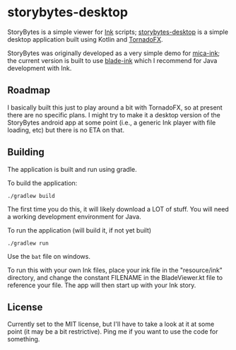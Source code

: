 # storybytes-desktop

StoryBytes is a simple viewer for [Ink]() scripts; [storybytes-desktop](https://github.com/micabytes/storybytes-desktop) is a simple desktop application built using Kotlin and [TornadoFX](https://github.com/edvin/tornadofx).

StoryBytes was originally developed as a very simple demo for [mica-ink](https://github.com/micabytes/mica-ink); the current version is built to use [blade-ink](https://github.com/bladecoder/blade-ink) which I recommend for Java development with Ink.

## Roadmap

I basically built this just to play around a bit with TornadoFX, so at present there are no specific plans. I might try to make it a desktop version of the StoryBytes android app at some point (i.e., a generic Ink player with file loading, etc) but there is no ETA on that.

## Building

The application is built and run using gradle.

To build the application:
```
./gradlew build
```
The first time you do this, it will likely download a LOT of stuff. You will need a working development environment for Java.

To run the application (will build it, if not yet built)
```
./gradlew run
```
Use the `bat` file on windows.

To run this with your own Ink files, place your ink file in the "resource/ink" directory, and change the constant FILENAME in the BladeViewer.kt file to reference your file. The app will then start up with your Ink story.

## License

Currently set to the MIT license, but I'll have to take a look at it at some point (it may be a bit restrictive). Ping me if you want to use the code for something.
